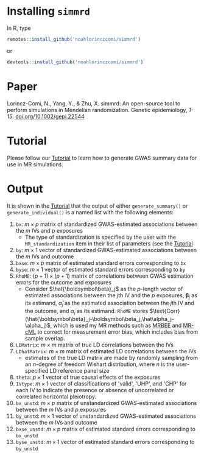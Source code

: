 # Installing `simmrd`
In R, type
```R
remotes::install_github('noahlorinczcomi/simmrd')
```
or
```R
devtools::install_github('noahlorinczcomi/simmrd')
```
# Paper
Lorincz-Comi, N., Yang, Y., & Zhu, X. simmrd: An open-source tool to perform simulations in Mendelian randomization. Genetic epidemiology, _1-15_. [doi.org/10.1002/gepi.22544](https://doi.org/10.1002/gepi.22544)
# Tutorial
Please follow our [Tutorial](https://github.com/noahlorinczcomi/simmrd/wiki/Tutorial) to learn how to generate GWAS summary data for use in MR simulations.
# Output
It is shown in the [Tutorial](https://github.com/noahlorinczcomi/simmrd/wiki/Tutorial) that the output of either `generate_summary()` or `generate_individual()` is a named list with the following elements:
1. `bx`: $m\times p$ matrix of standardized GWAS-estimated associations between the $m$ IVs and $p$ exposures 
   - The type of standardization is specified by the user with the `MR_standardization` item in their list of parameters (see the [Tutorial](https://github.com/noahlorinczcomi/simmrd/wiki/Tutorial)
2. `by`: $m\times 1$ vector of standardized GWAS-estimated associations between the $m$ IVs and outcome
3. `bxse`: $m\times p$ matrix of estimated standard errors corresponding to `bx`
4. `byse`: $m\times 1$ vector of estimated standard errors corresponding to `by`
5. `RhoME`: $(p+1)\times (p+1)$ matrix of correlations between GWAS estimation errors for the outcome and exposures
   - Consider $\hat{\boldsymbol\beta}_j$ as the $p$-length vector of estimated associations between the *j*th IV and the $p$ exposures, $\boldsymbol\beta_j$ as its estimand, $\hat\alpha_j$ as the estimated association between the *j*th IV and the outcome, and $\alpha_j$ as its estimand. `RhoME` stores $\text{Corr}(\hat{\boldsymbol\beta}_j-\boldsymbol\beta_j,\hat\alpha_j-\alpha_j)$, which is used my MR methods such as [MRBEE](https://doi.org/10.1101/2023.01.10.523480) and [MR-cML](https://doi.org/10.1016/j.ajhg.2023.02.014) to correct for measurement error bias, which includes bias from sample overlap.
6. `LDMatrix`: $m\times m$ matrix of true LD correlations between the IVs
7. `LDhatMatrix`: $m\times m$ matrix of estimated LD correlations between the IVs
   - estimates of the true LD matrix are made by randomly sampling from an *n*-degree of freedom Wishart distribution, where *n* is the user-specified LD reference panel size
8. `theta`: $p\times 1$ vector of true causal effects of the exposures
9. `IVtype`: $m\times 1$ vector of classifications of 'valid', 'UHP', and 'CHP' for each IV to indicate the presence or absence of uncorrelated or correlated horizontal pleiotropy.
10. `bx_unstd`: $m\times p$ matrix of unstandardized GWAS-estimated associations between the $m$ IVs and $p$ exposures
11. `by_unstd`: $m\times 1$ vector of unstandardized GWAS-estimated associations between the $m$ IVs and outcome
12. `bxse_unstd`: $m\times p$ matrix of estimated standard errors corresponding to `bx_unstd`
13. `byse_unstd`: $m\times 1$ vector of estimated standard errors corresponding to `by_unstd`
<!--
15. `true_variance_explained`: scalar value representing the true outcome variance explained by the causal effects of the exposures
    - When the user elects to use `generate_summary()` to generate their data, this value is calculated as `true_variance_explained`$:=\rho^2_{\alpha|\beta}=\boldsymbol\theta^\top(\mathbf{B}^\top\mathbf{R}\mathbf{B}+\boldsymbol\Sigma_\varepsilon)\boldsymbol\theta$, where $\mathbf{x}=\mathbf{B}^\top\mathbf{g}+\boldsymbol\varepsilon$, $\mathbf{g}$ is a vector of causal exposure SNP genotypes, $\mathbf{R}=\text{Cov}(\mathbf{g})$, and $\boldsymbol\Sigma_\varepsilon=\text{Cov}(\boldsymbol\epsilon
-->
